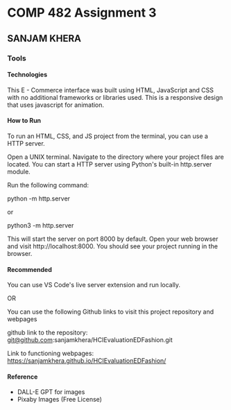 COMP 482 Assignment 3
=====================
SANJAM KHERA
--------------------------------------

### Tools

#### Technologies

This E - Commerce interface was built using HTML, JavaScript and CSS with no additional frameworks or libraries used. 
This is a responsive design that uses javascript for animation.

#### How to Run

To run an HTML, CSS, and JS project from the terminal, you can use a HTTP server.

Open a UNIX terminal.
Navigate to the directory where your project files are located.
You can start a HTTP server using Python's built-in http.server module. 

Run the following command:

python -m http.server

or 

python3 -m http.server

This will start the server on port 8000 by default.
Open your web browser and visit http://localhost:8000. 
You should see your project running in the browser.

#### Recommended

You can use VS Code's live server extension and run locally.

OR

You can use the following Github links to visit this project repository and webpages

github link to the repository: git@github.com:sanjamkhera/HCIEvaluationEDFashion.git 

Link to functioning webpages: https://sanjamkhera.github.io/HCIEvaluationEDFashion/

#### Reference

- DALL-E GPT for images
- Pixaby Images (Free License)